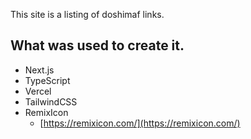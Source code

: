 This site is a listing of doshimaf links.

## What was used to create it.

- Next.js
- TypeScript
- Vercel
- TailwindCSS
- RemixIcon
  - [https://remixicon.com/](https://remixicon.com/)
